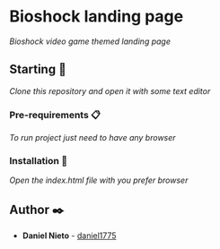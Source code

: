 # Bioshock landing page

_Bioshock video game themed landing page_

## Starting 🚀

_Clone this repository and open it with some text editor_

### Pre-requirements 📋

_To run project just need to have any browser_

### Installation 🔧

_Open the index.html file with you prefer browser_

## Author ✒️

* **Daniel Nieto** - [daniel1775](https://github.com/daniel1775)
